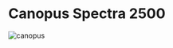 # Canopus Spectra 2500

<img class="zoom-custom-imgs" :src="('/img/win98/canopus.jpg')" alt="canopus">
